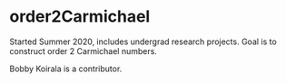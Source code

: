 # order2Carmichael
Started Summer 2020, includes undergrad research projects.  Goal is to construct order 2 Carmichael numbers.

Bobby Koirala is a contributor.
